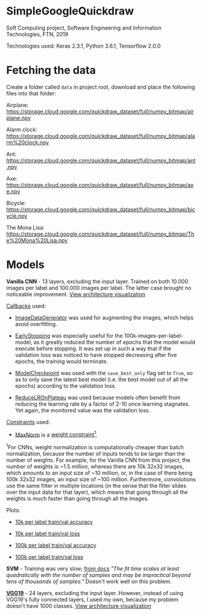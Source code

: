 # SimpleGoogleQuickdraw
Soft Computing project, Software Engineering and Information Technologies, FTN, 2019

Technologies used: Keras 2.3.1, Python 3.6.1, Tensorflow 2.0.0

# Fetching the data

Create a folder called `data` in project root, download and place the following files into that folder:

Airplane: https://storage.cloud.google.com/quickdraw_dataset/full/numpy_bitmap/airplane.npy

Alarm clock: https://storage.cloud.google.com/quickdraw_dataset/full/numpy_bitmap/alarm%20clock.npy

Ant: https://storage.cloud.google.com/quickdraw_dataset/full/numpy_bitmap/ant.npy

Axe: https://storage.cloud.google.com/quickdraw_dataset/full/numpy_bitmap/axe.npy

Bicycle: https://storage.cloud.google.com/quickdraw_dataset/full/numpy_bitmap/bicycle.npy

The Mona Lisa: https://storage.cloud.google.com/quickdraw_dataset/full/numpy_bitmap/The%20Mona%20Lisa.npy

# Models

**Vanilla CNN** - 13 layers, excluding the input layer. Trained on both 10.000 images per label and 100.000 images per label. The latter case brought no noticeable improvement. [View architecture visualization](https://github.com/UrosOgrizovic/SimpleGoogleQuickdraw/blob/master/models/vanilla_cnn/vanilla_cnn_model%20architecture.svg)

[Callbacks](https://keras.io/callbacks/) used:

- [ImageDataGenerator](https://github.com/keras-team/keras/blob/master/keras/preprocessing/image.py#L238) was used for augmenting the images, which helps avoid overfitting.

- [EarlyStopping](https://github.com/keras-team/keras/blob/master/keras/callbacks/callbacks.py#L733) was especially useful for the 100k-images-per-label-model, as it greatly reduced the number of epochs that the model would execute before stopping. It was set up in such a way that if the validation loss was noticed to have stopped decreasing after five epochs, the training would terminate.

- [ModelCheckpoint](https://github.com/keras-team/keras/blob/master/keras/callbacks/callbacks.py#L633) was used with the `save_best_only` flag set to `True`, so as to only save the latest best model (i.e. the best model out of all the epochs) according to the validation loss.

- [ReduceLROnPlateau](https://github.com/keras-team/keras/blob/master/keras/callbacks/callbacks.py#L946) was used because models often benefit from reducing the learning rate by a factor of 2-10 once learning stagnates. Yet again, the monitored value was the validation loss.

[Constraints](https://keras.io/constraints/) used:

- [MaxNorm](https://github.com/keras-team/keras/blob/master/keras/constraints.py#L22) is a [weight constraint<sup>1</sup>](https://arxiv.org/pdf/1602.07868.pdf). 

<sup>1</sup>For CNNs, weight normalization is computationally cheaper than batch normalization, because the number of inputs tends to be larger than the number of weights. For example, for the Vanilla CNN from this project, the number of weights is ~1.5 million, whereas there are 10k 32x32 images, which amounts to an input size of ~10 million, or, in the case of there being 100k 32x32 images, an input size of ~100 million. Furthermore, convolutions use the same filter in multiple locations (in the sense that the filter slides over the input data for that layer), which means that going through all the weights is much faster than going through all the images.

Plots:

- [10k per label train/val accuracy](https://github.com/UrosOgrizovic/SimpleGoogleQuickdraw/blob/master/models/vanilla_cnn/vanilla_cnn_10k_train_val_acc.png)

- [10k per label train/val loss](https://github.com/UrosOgrizovic/SimpleGoogleQuickdraw/blob/master/models/vanilla_cnn/vanilla_cnn_10k_train_val_loss.png)

- [100k per label train/val accuracy](https://github.com/UrosOgrizovic/SimpleGoogleQuickdraw/blob/master/models/vanilla_cnn/vanilla_cnn_100k_train_val_acc.png)

- [100k per label train/val loss](https://github.com/UrosOgrizovic/SimpleGoogleQuickdraw/blob/master/models/vanilla_cnn/vanilla_cnn_100k_train_val_loss.png)

**SVM** - Training was very slow; [from docs](https://scikit-learn.org/stable/modules/generated/sklearn.svm.SVC.html) *"The fit time scales at least quadratically with the number of samples and may be impractical beyond tens of thousands of samples."* Doesn't work well on this problem.

[**VGG19**](https://github.com/keras-team/keras-applications/blob/master/keras_applications/vgg19.py) - 24 layers, excluding the input layer. However, instead of using VGG19's fully connected layers, I used my own, because my problem doesn't have 1000 classes. [View architecture visualization](https://github.com/UrosOgrizovic/SimpleGoogleQuickdraw/blob/master/models/transfer_learning/VGG19%20architecture.svg)
